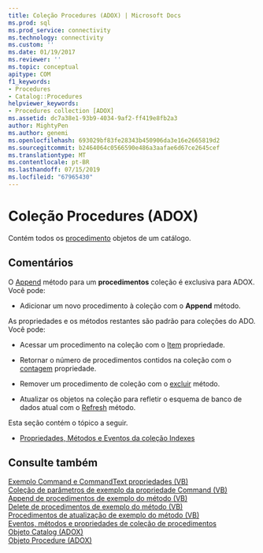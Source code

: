 ```yaml
---
title: Coleção Procedures (ADOX) | Microsoft Docs
ms.prod: sql
ms.prod_service: connectivity
ms.technology: connectivity
ms.custom: ''
ms.date: 01/19/2017
ms.reviewer: ''
ms.topic: conceptual
apitype: COM
f1_keywords:
- Procedures
- Catalog::Procedures
helpviewer_keywords:
- Procedures collection [ADOX]
ms.assetid: dc7a38e1-93b9-4034-9af2-ff419e8fb2a3
author: MightyPen
ms.author: genemi
ms.openlocfilehash: 693029bf83fe28343b450906da3e16e2665819d2
ms.sourcegitcommit: b2464064c0566590e486a3aafae6d67ce2645cef
ms.translationtype: MT
ms.contentlocale: pt-BR
ms.lasthandoff: 07/15/2019
ms.locfileid: "67965430"
---
```

# <a name="procedures-collection-adox"></a>Coleção Procedures (ADOX)
Contém todos os [procedimento](../../../ado/reference/adox-api/procedure-object-adox.md) objetos de um catálogo.  
  
## <a name="remarks"></a>Comentários  
 O [Append](../../../ado/reference/adox-api/append-method-adox-procedures.md) método para um **procedimentos** coleção é exclusiva para ADOX. Você pode:  
  
-   Adicionar um novo procedimento à coleção com o **Append** método.  
  
 As propriedades e os métodos restantes são padrão para coleções do ADO. Você pode:  
  
-   Acessar um procedimento na coleção com o [Item](../../../ado/reference/ado-api/item-property-ado.md) propriedade.  
  
-   Retornar o número de procedimentos contidos na coleção com o [contagem](../../../ado/reference/ado-api/count-property-ado.md) propriedade.  
  
-   Remover um procedimento de coleção com o [excluir](../../../ado/reference/adox-api/delete-method-adox-collections.md) método.  
  
-   Atualizar os objetos na coleção para refletir o esquema de banco de dados atual com o [Refresh](../../../ado/reference/ado-api/refresh-method-ado.md) método.  
  
 Esta seção contém o tópico a seguir.  
  
-   [Propriedades, Métodos e Eventos da coleção Indexes](../../../ado/reference/adox-api/indexes-collection-properties-methods-and-events.md)  
  
## <a name="see-also"></a>Consulte também  
 [Exemplo Command e CommandText propriedades (VB)](../../../ado/reference/adox-api/command-and-commandtext-properties-example-vb.md)   
 [Coleção de parâmetros de exemplo da propriedade Command (VB)](../../../ado/reference/adox-api/parameters-collection-command-property-example-vb.md)   
 [Append de procedimentos de exemplo do método (VB)](../../../ado/reference/adox-api/procedures-append-method-example-vb.md)   
 [Delete de procedimentos de exemplo do método (VB)](../../../ado/reference/adox-api/procedures-delete-method-example-vb.md)   
 [Procedimentos de atualização de exemplo do método (VB)](../../../ado/reference/adox-api/procedures-refresh-method-example-vb.md)   
 [Eventos, métodos e propriedades de coleção de procedimentos](../../../ado/reference/adox-api/procedures-collection-properties-methods-and-events.md)   
 [Objeto Catalog (ADOX)](../../../ado/reference/adox-api/catalog-object-adox.md)   
 [Objeto Procedure (ADOX)](../../../ado/reference/adox-api/procedure-object-adox.md)
